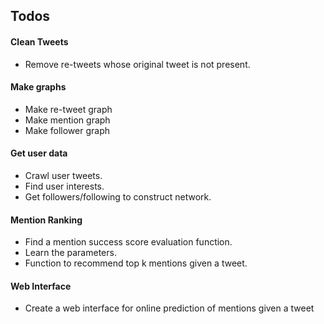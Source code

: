 ## Todos

#### Clean Tweets
* Remove re-tweets whose original tweet is not present.

#### Make graphs
* Make re-tweet graph
* Make mention graph
* Make follower graph

#### Get user data
* Crawl user tweets.
* Find user interests.
* Get followers/following to construct network.

#### Mention Ranking
* Find a mention success score evaluation function.
* Learn the parameters.
* Function to recommend top k mentions given a tweet.

#### Web Interface
* Create a web interface for online prediction of mentions given a tweet

